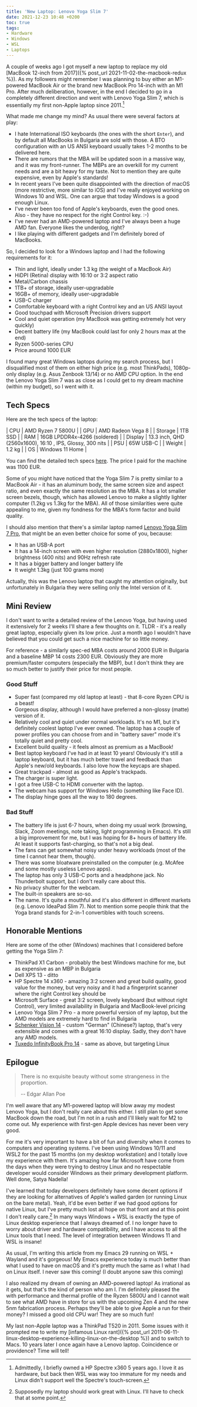 ```yaml
---
title: 'New Laptop: Lenovo Yoga Slim 7'
date: 2021-12-23 10:48 +0200
toc: true
tags:
- Hardware
- Windows
- WSL
- Laptops
---
```


A couple of weeks ago I got myself a new laptop to replace my old [MacBook
12-inch from 2017]({% post_url 2021-11-02-the-macbook-redux %}).  As my
followers might remember I was planning to buy either an M1-powered MacBook Air
or the brand new MacBook Pro 14-inch with an M1 Pro. After much deliberation,
however, in the end I decided to go in a completely different direction and went
with Lenovo Yoga Slim 7, which is essentially my first non-Apple laptop since
2011.[^1]

What made me change my mind? As usual there were several factors at play:

* I hate International ISO keyboards (the ones with the short `Enter`), and by default all
MacBooks in Bulgaria are sold with those. A BTO configuration with an US ANSI keyboard usually takes
1-2 months to be delivered here.
* There are rumors that the MBA will be updated soon in a massive way, and it was
my front-runner. The MBPs are an overkill for my current needs and are a bit
heavy for my taste. Not to mention they are quite expensive, even by Apple's standards!
* In recent years I've been quite disappointed with the direction of macOS (more restrictive, more similar to iOS) and I've really enjoyed working on Windows 10 and WSL. One can argue that today Windows is a good enough Linux.
* I've never been too fond of Apple's keyboards, even the good ones. Also - they have no respect for the right Control key. :-)
* I've never had an AMD-powered laptop and I've always been a huge AMD fan. Everyone likes the underdog, right?
* I like playing with different gadgets and I'm definitely bored of MacBooks.

So, I decided to look for a Windows laptop and I had the following requirements for it:

* Thin and light, ideally under 1.3 kg (the weight of a MacBook Air)
* HiDPI (Retina) display with 16:10 or 3:2 aspect ratio
* Metal/Carbon chassis
* 1TB+ of storage, ideally user-upgradable
* 16GB+ of memory, ideally user-upgradable
* USB-C charger
* Comfortable keyboard with a right Control key and an US ANSI layout
* Good touchpad with Microsoft Precision drivers support
* Cool and quiet operation (my MacBook was getting extremely hot very quickly)
* Decent battery life (my MacBook could last for only 2 hours max at the end)
* Ryzen 5000-series CPU
* Price around 1000 EUR

I found many great Windows laptops during my search process, but I disqualified
most of them on either high price (e.g. most ThinkPads), 1080p-only display
(e.g. Asus Zenbook 13/14) or no AMD CPU option. In the end the Lenovo Yoga Slim
7 was as close as I could get to my dream machine (within my budget), so I went with it.

## Tech Specs

Here are the tech specs of the laptop:

| CPU | AMD Ryzen 7 5800U |
| GPU | AMD Radeon Vega 8 |
| Storage | 1TB SSD |
| RAM | 16GB LPDDR4x-4266 (soldered) |
| Display | 13.3 inch, QHD (2560x1600), 16:10 , IPS, Glossy, 300 nits |
| PSU | 65W USB-C |
| Weight | 1.2 kg |
| OS | Windows 11 Home |

You can find the detailed tech specs [here](https://psref.lenovo.com/syspool/Sys/PDF/Yoga/Yoga_Slim_7_13ACN5/Yoga_Slim_7_13ACN5_Spec.pdf).
The price I paid for the machine was 1100 EUR.

Some of you might have noticed that the Yoga Slim 7 is pretty similar to a MacBook
Air - it has an aluminum body, the same screen size and aspect ratio, and even
exactly the same resolution as the MBA. It has a lot smaller screen bezels, though, which
has allowed Lenovo to make a slightly lighter computer (1.2kg vs 1.3kg for the
MBA). All of those similarities were quite appealing to me, given my fondness for the MBA's
form factor and build quality.

I should also mention that there's a similar laptop named [Lenovo Yoga Slim 7 Pro](https://www.lenovo.com/gb/en/laptops/yoga/yoga-slim-series/Yoga-Slim-7-Pro-14ARH5/p/LEN101Y0001), that might be an even better choice for some of you, because:

* It has an USB-A port
* It has a 14-inch screen with even higher resolution (2880x1800), higher brightness (400 nits) and 90Hz refresh rate
* It has a bigger battery and longer battery life
* It weight 1.3kg (just 100 grams more)

Actually, this was the Lenovo laptop that caught my attention originally, but unfortunately in Bulgaria they were selling only the Intel version of it.

## Mini Review

I don't want to write a detailed review of the Lenovo Yoga, but having used it extensively for 2 weeks I'll share a few thoughts on it.
TLDR - it's a really great laptop, especially given its low price. Just a month ago I wouldn't have believed that you could get such a
nice machine for so little money.

For reference - a similarly spec-ed MBA costs around 2000 EUR in Bulgaria and a baseline MBP 14 costs 2300 EUR.
Obviously they are more premium/faster computers (especially the MBP), but I don't think they are so much better to justify their price for most people.

### Good Stuff

* Super fast (compared my old laptop at least) - that 8-core Ryzen CPU is a beast!
* Gorgeous display, although I would have preferred a non-glossy (matte) version of it.
* Relatively cool and quiet under normal workloads. It's no M1, but it's definitely coolest laptop I've ever owned. The laptop has a couple of power profiles you can choose from and in "battery saver" mode it's totally quiet and pretty cool.
* Excellent build quality - it feels almost as premium as a MacBook!
* Best laptop keyboard I've had in at least 10 years! Obviously it's still a laptop keyboard, but it has much better travel and feedback than Apple's new/old keyboards. I also love how the keycaps are shaped.
* Great trackpad - almost as good as Apple's trackpads.
* The charger is super light.
* I got a free USB-C to HDMI converter with the laptop.
* The webcam has support for Windows Hello (something like Face ID).
* The display hinge goes all the way to 180 degrees.

### Bad Stuff

* The battery life is just 6-7 hours, when doing my usual work (browsing, Slack,
  Zoom meetings, note taking, light programming in Emacs). It's still a big
  improvement for me, but I was hoping for 8+ hours of battery life. At least it
  supports fast-charging, so that's not a big deal.
* The fans can get somewhat noisy under heavy workloads (most of the time I cannot hear them, though).
* There was some bloatware preinstalled on the computer (e.g. McAfee and some mostly useless Lenovo apps).
* The laptop has only 3 USB-C ports and a headphone jack. No Thunderbolt support, but I don't really care about this.
* No privacy shutter for the webcam.
* The built-in speakers are so-so.
* The name. It's quite a mouthful and it's also different in different markets (e.g. Lenovo IdeaPad Slim 7). Not to mention some people
think that the Yoga brand stands for 2-in-1 convertibles with touch screens.

## Honorable Mentions

Here are some of the other (Windows) machines that I considered before getting the Yoga Slim 7:

* ThinkPad X1 Carbon - probably the best Windows machine for me, but as expensive as an MBP in Bulgaria
* Dell XPS 13 - ditto
* HP Spectre 14 x360 - amazing 3:2 screen and great build quality, good value for the money, but very noisy and it had a fingerprint scanner where the right Control key should be
* Microsoft Surface - great 3:2 screen, lovely keyboard (but without right Control), very limited availability in Bulgaria and MacBook-level pricing
* Lenovo Yoga Slim 7 Pro - a more powerful version of my laptop, but the AMD models are extremely hard to find in Bulgaria
* [Schenker Vision 14](https://www.schenker-tech.de/en/schenker-vision-14) - custom "German" (Chinese?) laptop, that's very extensible and comes with a great 16:10 display. Sadly, they don't have any AMD models.
* [Tuxedo InfinityBook Pro 14](https://www.tuxedocomputers.com/en/Linux-Hardware/Linux-Notebooks/10-14-inch/TUXEDO-InfinityBook-Pro-14-Gen6.tuxedo) - same as above, but targeting Linux

## Epilogue

> There is no exquisite beauty without some strangeness in the proportion.
>
> -- Edgar Allan Poe

I'm well aware that any M1-powered laptop will blow away my modest Lenovo Yoga, but I don't really care about this either. I still plan to get
some MacBook down the road, but I'm not in a rush and I'll likely wait for M2 to come out. My experience with first-gen Apple devices has never
been very good.

For me it's very important to have a bit of fun and diversity when it comes to computers and operating systems. I've been using Windows 10/11 and WSL2
for the past 15 months (on my desktop workstation) and I totally love my experience with them. It's amazing how far Microsoft have come from the days when they were trying to destroy Linux and
no respectable developer would consider Windows as their primary development platform. Well done, Satya Nadella!

I've learned that today developers definitely have some decent options if they
are looking for alternatives of Apple's walled garden (or running Linux on the
bare metal). Yeah, it'd be even better if we had good options for native Linux,
but I've pretty much lost all hope on that front and at this point I don't
really care.[^2] In many ways Windows + WSL is exactly the type of Linux desktop
experience that I always dreamed of. I no longer have to worry about driver and hardware compatibility, and I
have access to all the Linux tools that I need. The level of integration between Windows 11 and WSL is insane!

As usual, I'm writing this article from my
Emacs 29 running on WSL + Wayland and it's gorgeous! My Emacs experience today is much better than what I used to have
on macOS and it's pretty much the same as I what I had on Linux itself. I never saw this coming! (I doubt anyone saw this coming)

I also realized my dream of owning an AMD-powered laptop! As irrational as it gets, but that's the kind of person who am I. I'm definitely
pleased the with performance and thermal profile of the Ryzen 5800U and I cannot wait to see what AMD have in store for us with the upcoming
Zen 4 and the new 5nm fabrication process. Perhaps they'll be able to give Apple a run for their money? I missed a good old CPU war! They are so much fun!

My last non-Apple laptop was a ThinkPad T520 in 2011. Some issues with it prompted me to write my [infamous Linux rant]({% post_url 2011-06-11-linux-desktop-experience-killing-linux-on-the-desktop %}) and to switch to Macs. 10 years later I once again have a Lenovo laptop. Coincidence or providence? Time will tell!

[^1]: Admittedly, I briefly owned a HP Spectre x360 5 years ago. I love it as hardware, but back then WSL was way too immature for my needs and Linux didn't support well the Spectre's touch-screen.
[^2]: Supposedly my laptop should work great with Linux. I'll have to check that at some point.
